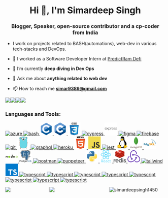 <!--<img align="center" width="100%" height="200px" src="https://giffiles.alphacoders.com/360/36013.gif"/>-->

<h1 align="center">Hi 👋, I'm Simardeep Singh</h1>
<h3 align="center">Blogger, Speaker, open-source contributor and a cp-coder from India</h3>

- I work on projects related to BASH(automations), web-dev in various tech-stacks and DevOps.

- 🌱 I worked as a Software Developer Intern at [PredictRam Defi](https://predictram.com/)

- 🌱 I’m currently **deep diving in Dev Ops**

- 💬 Ask me about **anything related to web dev**

- 📫 How to reach me **simar9389@gmail.com**

<div style="display:flex">
  <a href="https://www.gitpoap.io/gp/879">
<img src="https://res.cloudinary.com/dv7jje0bw/image/upload/v1683730129/ethereum-open-source/ethereum-org-contributor_o5z6p4.png" height="150px"/>
  </a>
  <a href="https://dev.to/simardeepsingh1450">
<img src="https://d2fltix0v2e0sb.cloudfront.net/dev-black.png" height="120px"/>
  </a>
  <a href="https://dev.to/simardeepsingh1450">
<img src="https://res.cloudinary.com/practicaldev/image/fetch/s--rX-dH2o3--/c_limit,f_auto,fl_progressive,q_80,w_180/https://dev-to-uploads.s3.amazonaws.com/uploads/badge/badge_image/206/ht-badge.png" height="120px"/>
  </a>
<a href="https://api.badgr.io/public/assertions/GlqUep_5TXGP6QvDcCUJHA?identity__email=smudhar_be21%40thapar.edu">
<img src="https://user-images.githubusercontent.com/9841162/157907786-9033dc8e-7e26-45a0-a230-532c1547d861.png" height="120px"/>
  </a>
</div>

<p align="left">
</p>

<h3 align="left">Languages and Tools:</h3>
<p align="left"> <a href="https://azure.microsoft.com/en-in/" target="_blank" rel="noreferrer"> <img src="https://www.vectorlogo.zone/logos/microsoft_azure/microsoft_azure-icon.svg" alt="azure" width="40" height="40"/> </a> <a href="https://www.gnu.org/software/bash/" target="_blank" rel="noreferrer"> <img src="https://www.vectorlogo.zone/logos/gnu_bash/gnu_bash-icon.svg" alt="bash" width="40" height="40"/> </a> <a href="https://www.cprogramming.com/" target="_blank" rel="noreferrer"> <img src="https://raw.githubusercontent.com/devicons/devicon/master/icons/c/c-original.svg" alt="c" width="40" height="40"/> </a> <a href="https://www.w3schools.com/cpp/" target="_blank" rel="noreferrer"> <img src="https://raw.githubusercontent.com/devicons/devicon/master/icons/cplusplus/cplusplus-original.svg" alt="cplusplus" width="40" height="40"/> </a> <a href="https://www.w3schools.com/css/" target="_blank" rel="noreferrer"> <img src="https://raw.githubusercontent.com/devicons/devicon/master/icons/css3/css3-original-wordmark.svg" alt="css3" width="40" height="40"/> </a> <a href="https://www.cypress.io" target="_blank" rel="noreferrer"> <img src="https://raw.githubusercontent.com/simple-icons/simple-icons/6e46ec1fc23b60c8fd0d2f2ff46db82e16dbd75f/icons/cypress.svg" alt="cypress" width="40" height="40"/> </a> <a href="https://expressjs.com" target="_blank" rel="noreferrer"> <img src="https://raw.githubusercontent.com/devicons/devicon/master/icons/express/express-original-wordmark.svg" alt="express" width="40" height="40"/> </a> <a href="https://www.figma.com/" target="_blank" rel="noreferrer"> <img src="https://www.vectorlogo.zone/logos/figma/figma-icon.svg" alt="figma" width="40" height="40"/> </a> <a href="https://firebase.google.com/" target="_blank" rel="noreferrer"> <img src="https://www.vectorlogo.zone/logos/firebase/firebase-icon.svg" alt="firebase" width="40" height="40"/> </a> <a href="https://git-scm.com/" target="_blank" rel="noreferrer"> <img src="https://www.vectorlogo.zone/logos/git-scm/git-scm-icon.svg" alt="git" width="40" height="40"/> </a> <a href="https://golang.org" target="_blank" rel="noreferrer"> <img src="https://raw.githubusercontent.com/devicons/devicon/master/icons/go/go-original.svg" alt="go" width="40" height="40"/> </a> <a href="https://graphql.org" target="_blank" rel="noreferrer"> <img src="https://www.vectorlogo.zone/logos/graphql/graphql-icon.svg" alt="graphql" width="40" height="40"/> </a> <a href="https://heroku.com" target="_blank" rel="noreferrer"> <img src="https://www.vectorlogo.zone/logos/heroku/heroku-icon.svg" alt="heroku" width="40" height="40"/> </a> <a href="https://www.w3.org/html/" target="_blank" rel="noreferrer"> <img src="https://raw.githubusercontent.com/devicons/devicon/master/icons/html5/html5-original-wordmark.svg" alt="html5" width="40" height="40"/> </a> <a href="https://developer.mozilla.org/en-US/docs/Web/JavaScript" target="_blank" rel="noreferrer"> <img src="https://raw.githubusercontent.com/devicons/devicon/master/icons/javascript/javascript-original.svg" alt="javascript" width="40" height="40"/> </a> <a href="https://jestjs.io" target="_blank" rel="noreferrer"> <img src="https://www.vectorlogo.zone/logos/jestjsio/jestjsio-icon.svg" alt="jest" width="40" height="40"/> </a> <a href="https://www.linux.org/" target="_blank" rel="noreferrer"> <img src="https://raw.githubusercontent.com/devicons/devicon/master/icons/linux/linux-original.svg" alt="linux" width="40" height="40"/> </a> <a href="https://www.mongodb.com/" target="_blank" rel="noreferrer"> <img src="https://raw.githubusercontent.com/devicons/devicon/master/icons/mongodb/mongodb-original-wordmark.svg" alt="mongodb" width="40" height="40"/> </a> <a href="https://www.mysql.com/" target="_blank" rel="noreferrer"> <img src="https://raw.githubusercontent.com/devicons/devicon/master/icons/mysql/mysql-original-wordmark.svg" alt="mysql" width="40" height="40"/> </a> <a href="https://nodejs.org" target="_blank" rel="noreferrer"> <img src="https://raw.githubusercontent.com/devicons/devicon/master/icons/nodejs/nodejs-original-wordmark.svg" alt="nodejs" width="40" height="40"/> </a> 
  <a href="https://www.postgresql.org" target="_blank" rel="noreferrer"> <img src="https://raw.githubusercontent.com/devicons/devicon/master/icons/postgresql/postgresql-original-wordmark.svg" alt="postgresql" width="40" height="40"/> </a> 
  <a href="https://postman.com" target="_blank" rel="noreferrer"> <img src="https://www.vectorlogo.zone/logos/getpostman/getpostman-icon.svg" alt="postman" width="40" height="40"/> </a> 
  <a href="https://github.com/puppeteer/puppeteer" target="_blank" rel="noreferrer"> <img src="https://www.vectorlogo.zone/logos/pptrdev/pptrdev-official.svg" alt="puppeteer" width="40" height="40"/> </a> 
  <a href="https://www.python.org" target="_blank" rel="noreferrer"> <img src="https://raw.githubusercontent.com/devicons/devicon/master/icons/python/python-original.svg" alt="python" width="40" height="40"/> </a> 
  <a href="https://reactjs.org/" target="_blank" rel="noreferrer"> <img src="https://raw.githubusercontent.com/devicons/devicon/master/icons/react/react-original-wordmark.svg" alt="react" width="40" height="40"/> </a> 
  <a href="https://redis.io" target="_blank" rel="noreferrer"> <img src="https://raw.githubusercontent.com/devicons/devicon/master/icons/redis/redis-original-wordmark.svg" alt="redis" width="40" height="40"/> </a> 
  <a href="https://redux.js.org" target="_blank" rel="noreferrer"> <img src="https://raw.githubusercontent.com/devicons/devicon/master/icons/redux/redux-original.svg" alt="redux" width="40" height="40"/> </a> 
  <a href="https://tailwindcss.com/" target="_blank" rel="noreferrer"> <img src="https://www.vectorlogo.zone/logos/tailwindcss/tailwindcss-icon.svg" alt="tailwind" width="40" height="40"/> </a>
  <a href="https://www.typescriptlang.org/" target="_blank" rel="noreferrer"> <img src="https://raw.githubusercontent.com/devicons/devicon/master/icons/typescript/typescript-original.svg" alt="typescript" width="40" height="40"/> </a>
<a href="https://hub.docker.com/" target="_blank" rel="noreferrer"> <img src="https://www.docker.com/wp-content/uploads/2022/03/Moby-logo.png" alt="typescript" height="40"/> </a>
<a href="https://kubernetes.io/" target="_blank" rel="noreferrer"> <img src="https://upload.wikimedia.org/wikipedia/commons/thumb/3/39/Kubernetes_logo_without_workmark.svg/2109px-Kubernetes_logo_without_workmark.svg.png" alt="typescript" height="40"/> </a>
  <a href="https://yaml.org/" target="_blank" rel="noreferrer"> <img src="https://static.thenounproject.com/png/2598367-200.png" alt="typescript" height="40"/> </a>
  <a href="https://nextjs.org/" target="_blank" rel="noreferrer"> <img src="https://upload.wikimedia.org/wikipedia/commons/thumb/8/8e/Nextjs-logo.svg/800px-Nextjs-logo.svg.png" alt="typescript" height="30"/> </a>
  <a href="https://www.ruby-lang.org/en/about/logo/" target="_blank" rel="noreferrer"> <img src="https://e7.pngegg.com/pngimages/980/847/png-clipart-ruby-on-rails-logo-programming-language-rubygems-ruby-angle-design-thumbnail.png" alt="typescript" height="30"/> </a>  
    <a href="https://rubyonrails.org/" target="_blank" rel="noreferrer"> <img src="https://upload.wikimedia.org/wikipedia/commons/thumb/6/62/Ruby_On_Rails_Logo.svg/1200px-Ruby_On_Rails_Logo.svg.png" alt="typescript" height="30"/> </a>
<a href="https://sass-lang.com/styleguide/brand" target="_blank" rel="noreferrer"> <img src="https://encrypted-tbn0.gstatic.com/images?q=tbn:ANd9GcSYlegwCjoXJ_CwrP7V9M6jj42heoiv2T0pcRVxsj3r&s" alt="typescript" height="30"/> </a>
  <a href="https://www.djangoproject.com/" target="_blank" rel="noreferrer"> <img src="https://encrypted-tbn0.gstatic.com/images?q=tbn:ANd9GcT5Kpu-9CqrkI9zskwgxcUo2Ba4aEkKyuvJsTzzaRMi&s" alt="typescript" height="30"/> </a>
</p>

<div style="display:flex;flex-direction:row;">
<img style="width:220px" align="center" src="https://github-readme-stats.vercel.app/api/top-langs/?username=simardeepsingh1450&theme=vue-dark&show_icons=true&hide_border=true&layout=compact" />
  
<img style="width:300px" align="center" src="https://github-readme-streak-stats.herokuapp.com/?user=simardeepsingh1450&theme=vue-dark&hide_border=true" />

<img style="width:280px" align="center" src="https://github-readme-stats.vercel.app/api?username=simardeepsingh1450&theme=vue-dark&show_icons=true&hide_border=true&count_private=true" alt="simardeepsingh1450" />
</div>
  


